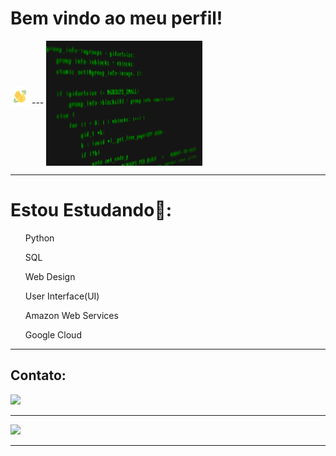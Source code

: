 <h1>Bem vindo ao meu perfil! </h1><img src="gif/wave.gif" alt="waving hands" style="height: 30px; width:30px;"/>
---
<img src="gif/code1.gif" alt="waving hands" align=center style="height: 200px; width:250px;"/>

---

# Estou Estudando📖:

<ul>Python</ul>
<ul>SQL</ul>
<ul>Web Design</ul>
<ul>User Interface(UI)</ul>
<ul>Amazon Web Services</ul>
<ul>Google Cloud</ul>

--- 

## Contato:
<div>
  <a href="https://www.linkedin.com/in/eduardo-amorim17" target="_blank"><img src="https://img.shields.io/badge/-LinkedIn-%230077B5?style=for-the-badge&logo=linkedin&logoColor=white" target="_blank"></a>
</div>

---

<div>
<a href="https://github.com/Edu-Amorim2">
<img height="180em" src="https://github-readme-stats.vercel.app/api/top-langs/?username=edu-Amorim2&layout=compact&langs_count=7&theme=blue-green"/>

---
